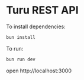 # Turu REST API

To install dependencies:
```sh
bun install
```

To run:
```sh
bun run dev
```

open http://localhost:3000
